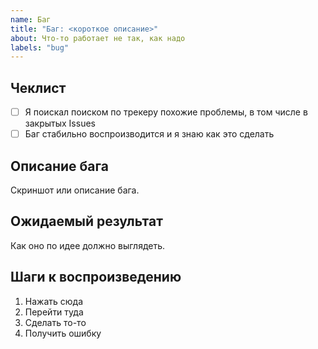 ```yaml
---
name: Баг
title: "Баг: <короткое описание>"
about: Что-то работает не так, как надо
labels: "bug"
---
```


<!-- WARNING: Игнорирование шаблона может привести к тому, что таску закроют -->

## Чеклист

- [ ] Я поискал поиском по трекеру похожие проблемы, в том числе в закрытых Issues
- [ ] Баг стабильно воспроизводится и я знаю как это сделать

## Описание бага

Скриншот или описание бага.

## Ожидаемый результат

Как оно по идее должно выглядеть.

## Шаги к воспроизведению

1. Нажать сюда
2. Перейти туда
3. Сделать то-то
4. Получить ошибку
